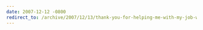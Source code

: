 ```yaml
---
date: 2007-12-12 -0800
redirect_to: /archive/2007/12/13/thank-you-for-helping-me-with-my-job-with-asp.net.aspx/
---
```

